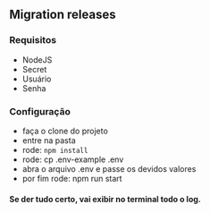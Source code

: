 ## Migration releases

### **Requisitos**
- NodeJS
- Secret
- Usuário
- Senha

### **Configuração**
- faça o clone do projeto
- entre na pasta
- rode: ``npm install``
- rode: cp .env-example .env
- abra o arquivo .env e passe os devidos valores
- por fim rode: npm run start

#### Se der tudo certo, vai exibir no terminal todo o log.